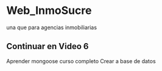 # Web_InmoSucre
una que para agencias inmobiliarias
## Continuar en Video 6 
Aprender mongoose curso completo
Crear a base de datos
